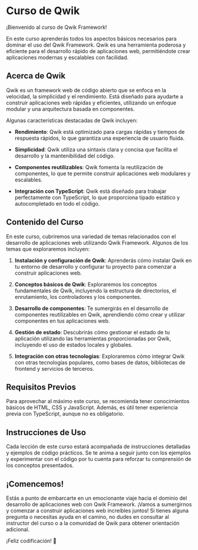 # Curso de Qwik

¡Bienvenido al curso de Qwik Framework!

En este curso aprenderás todos los aspectos básicos necesarios para dominar el uso del Qwik Framework. Qwik es una herramienta poderosa y eficiente para el desarrollo rápido de aplicaciones web, permitiéndote crear aplicaciones modernas y escalables con facilidad.

## Acerca de Qwik

Qwik es un framework web de código abierto que se enfoca en la velocidad, la simplicidad y el rendimiento. Está diseñado para ayudarte a construir aplicaciones web rápidas y eficientes, utilizando un enfoque modular y una arquitectura basada en componentes.

Algunas características destacadas de Qwik incluyen:

- **Rendimiento**: Qwik está optimizado para cargas rápidas y tiempos de respuesta rápidos, lo que garantiza una experiencia de usuario fluida.

- **Simplicidad**: Qwik utiliza una sintaxis clara y concisa que facilita el desarrollo y la mantenibilidad del código.

- **Componentes reutilizables**: Qwik fomenta la reutilización de componentes, lo que te permite construir aplicaciones web modulares y escalables.

- **Integración con TypeScript**: Qwik está diseñado para trabajar perfectamente con TypeScript, lo que proporciona tipado estático y autocompletado en todo el código.

## Contenido del Curso

En este curso, cubriremos una variedad de temas relacionados con el desarrollo de aplicaciones web utilizando Qwik Framework. Algunos de los temas que exploraremos incluyen:

1. **Instalación y configuración de Qwik**: Aprenderás cómo instalar Qwik en tu entorno de desarrollo y configurar tu proyecto para comenzar a construir aplicaciones web.

2. **Conceptos básicos de Qwik**: Exploraremos los conceptos fundamentales de Qwik, incluyendo la estructura de directorios, el enrutamiento, los controladores y los componentes.

3. **Desarrollo de componentes**: Te sumergirás en el desarrollo de componentes reutilizables en Qwik, aprendiendo cómo crear y utilizar componentes en tus aplicaciones web.

4. **Gestión de estado**: Descubrirás cómo gestionar el estado de tu aplicación utilizando las herramientas proporcionadas por Qwik, incluyendo el uso de estados locales y globales.

5. **Integración con otras tecnologías**: Exploraremos cómo integrar Qwik con otras tecnologías populares, como bases de datos, bibliotecas de frontend y servicios de terceros.

## Requisitos Previos

Para aprovechar al máximo este curso, se recomienda tener conocimientos básicos de HTML, CSS y JavaScript. Además, es útil tener experiencia previa con TypeScript, aunque no es obligatorio.

## Instrucciones de Uso

Cada lección de este curso estará acompañada de instrucciones detalladas y ejemplos de código prácticos. Se te anima a seguir junto con los ejemplos y experimentar con el código por tu cuenta para reforzar tu comprensión de los conceptos presentados.

## ¡Comencemos!

Estás a punto de embarcarte en un emocionante viaje hacia el dominio del desarrollo de aplicaciones web con Qwik Framework. ¡Vamos a sumergirnos y comenzar a construir aplicaciones web increíbles juntos! Si tienes alguna pregunta o necesitas ayuda en el camino, no dudes en consultar al instructor del curso o a la comunidad de Qwik para obtener orientación adicional.

¡Feliz codificación! 🚀
